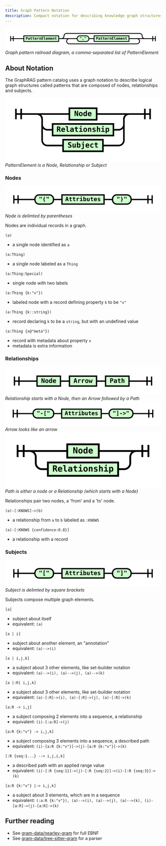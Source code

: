 ```yaml
---
title: Graph Pattern Notation
description: Compact notation for describing knowledge graph structures
---
```



![Graph pattern railroad diagram](../../../assets/images/railroad/pattern.svg)
*Graph pattern railroad diagram, a comma-separated list of PatternElement*

## About Notation

The GraphRAG pattern catalog uses a graph notation to describe logical graph structures
called patterns that are composed of nodes, relationships and subjects.

![PatternElement is a Node, Relationship or Subject](../../../assets/images/railroad/pattern-element.svg)
*PatternElement is a Node, Relationship or Subject*

### Nodes

![Node is delimted by parentheses](../../../assets/images/railroad/node.svg)
*Node is delimted by parentheses*

Nodes are individual records in a graph.

`(a)` 

  - a single node identified as `a`

`(a:Thing)` 

  - a single node labeled as a `Thing`

`(a:Thing:Special)` 

  - single node with two labels

`(a:Thing {k:"v"})` 
  - labeled node with a record defining property `k` to be `"v"`

`(a:Thing {k::string})` 
  - record declaring `k` to be a `string`, but with an undefined value

`(a:Thing {x@"meta"})` 
  - record with metadata about property `x`
  - metadata is extra information

### Relationships

![Relationship starts with a node, then an arrow followed by a Path](../../../assets/images/railroad/relationship.svg)
*Relationship starts with a Node, then an Arrow followed by a Path*
![Arrow looks like an arrow](../../../assets/images/railroad/arrow.svg)
*Arrow looks like an arrow*
![Path is either a node or a Relationship (which starts with a Node)](../../../assets/images/railroad/path.svg)
*Path is either a node or a Relationship (which starts with a Node)*

Relationships pair two nodes, a 'from' and a 'to' node. 

`(a)-[:KNOWS]->(b)` 
  - a relationship from `a` to `b` labeled as `:KNOWS`

`(a)-[:KNOWS {confidence:0.8}]` 
  - a relationship with a record

### Subjects

![Subject is surrounded by square brackets](../../../assets/images/railroad/subject.svg)
*Subject is delimted by square brackets*

Subjects compose multiple graph elements.

`[a]` 
  - subject about itself
  - equivalent: `(a)`

`[a | i]`
  - subject about another element, an "annotation"
  - equivalent: `(a)-->(i)`

`[a | i,j,k]` 
  - a subject about 3 other elements, like set-builder notation
  - equivalent: `(a)-->(i), (a)-->(j), (a)-->(k)`

`[a |:R| i,j,k]` 
  - a subject about 3 other elements, like set-builder notation
  - equivalent: `(a)-[:R]->(i), (a)-[:R]->(j), (a)-[:R]->(k)`

`[a:R -> i,j]` 
  - a subject composing 2 elements into a sequence, a relationship
  - equivalent: `(i)-[:a:R]->(j)`

`[a:R {k:"v"} -> i,j,k]` 
  - a subject composing 3 elements into a sequence, a described path
  - equivalent: `(i)-[a:R {k:"v"}]->(j)-[a:R {k:"v"}]->(k)`

`[:R {seq:1...} --> i,j,i,k]` 
  - a described path with an applied range value
  - equivalent: `(i)-[:R {seq:1}]->(j)-[:R {seq:2}]->(i)-[:R {seq:3}]->(k)`
  
`[a:R {k:"v"} |-> i,j,k]` 
  - a subject about 3 elements, which are in a sequence
  - equivalent: `(:a:R {k:"v"}), (a)-->(i), (a)-->(j), (a)-->(k), (i)-[a:R]->(j)-[a:R]->(k)`

## Further reading

- See [gram-data/nearley-gram](https://github.com/gram-data/nearley-gram/) for full EBNF
- See [gram-data/tree-sitter-gram](https://github.com/gram-data/tree-sitter-gram/) for a parser
